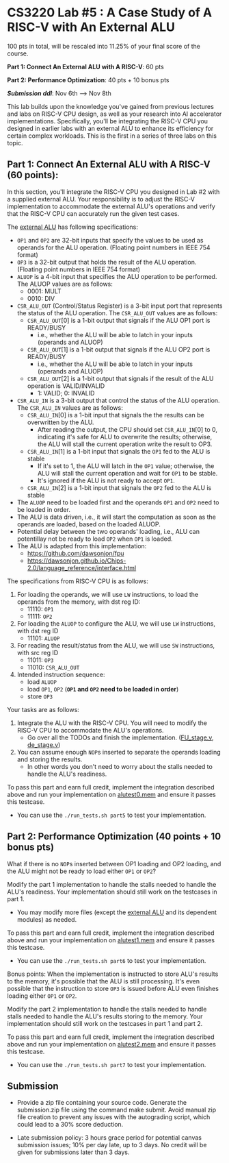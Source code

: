 # CS3220 Lab #5 : A Case Study of A RISC-V with An External ALU

100 pts in total, will be rescaled into 11.25% of your final score of the course.  

**Part 1: Connect An External ALU with A RISC-V**: 60 pts

**Part 2: Performance Optimization**: 40 pts + 10 bonus pts

***Submission ddl***: Nov 6th --> Nov 8th

This lab builds upon the knowledge you've gained from previous lectures and labs on RISC-V CPU design, as well as your research into AI accelerator implementations. Specifically, you'll be integrating the RISC-V CPU you designed in earlier labs with an external ALU to enhance its efficiency for certain complex workloads. This is the first in a series of three labs on this topic.

## Part 1: Connect An External ALU with A RISC-V (60 points): 

In this section, you'll integrate the RISC-V CPU you designed in Lab #2 with a supplied external ALU. Your responsibility is to adjust the RISC-V implementation to accommodate the external ALU's operations and verify that the RISC-V CPU can accurately run the given test cases.

The [external ALU](external_alu_wrapper.v) has following specifications:
<!-- * `OPREG1`, `OPREG2`, and `OPREG3` are 5-bit inputs that specify the registers to be used as operands for the ALU operation.
    * 4 registers for each of them; in total 12 registers -->
* `OP1` and `OP2` are 32-bit inputs that specify the values to be used as operands for the ALU operation. (Floating point numbers in IEEE 754 format)
* `OP3` is a 32-bit output that holds the result of the ALU operation. (Floating point numbers in IEEE 754 format)
* `ALUOP` is a 4-bit input that specifies the ALU operation to be performed. The ALUOP values are as follows:
    * 0001: MULT
    * 0010: DIV
    <!-- * `ALUOP[3]` is a 1-bit input that specifies whether the ALU operation is signed or unsigned. If `ALUOP[3]` is 0, the operation is unsigned; if `ALUOP[3]` is 1, the operation is signed. -->
* `CSR_ALU_OUT` (Control/Status Register) is a 3-bit input port that represents the status of the ALU operation. The `CSR_ALU_OUT` values are as follows:
    * `CSR_ALU_OUT`[0] is a 1-bit output that signals if the ALU OP1 port is READY/BUSY
        * i.e., whether the ALU will be able to latch in your inputs (operands and ALUOP)
    * `CSR_ALU_OUT`[1] is a 1-bit output that signals if the ALU OP2 port is READY/BUSY
        * i.e., whether the ALU will be able to latch in your inputs (operands and ALUOP)
    * `CSR_ALU_OUT`[2] is a 1-bit output that signals if the result of the ALU operation is VALID/INVALID
        * 1: VALID; 0: INVALID
* `CSR_ALU_IN` is a 3-bit output that control the status of the ALU operation. The `CSR_ALU_IN` values are as follows:
    * `CSR_ALU_IN`[0] is a 1-bit input that signals the the results can be overwritten by the ALU.
        * After reading the output, the CPU should set `CSR_ALU_IN`[0] to 0, indicating it's safe for ALU to overwrite the results; otherwise, the ALU will stall the current operation write the result to OP3.
    * `CSR_ALU_IN`[1] is a 1-bit input that signals the `OP1` fed to the ALU is stable
        * If it's set to 1, the ALU will latch in the `OP1` value; otherwise, the ALU will stall the current operation and wait for `OP1` to be stable.
        * It's ignored if the ALU is not ready to accept `OP1`.
    * `CSR_ALU_IN`[2] is a 1-bit input that signals the `OP2` fed to the ALU is stable
* The `ALUOP` need to be loaded first and the operands `OP1` and `OP2` need to be loaded in order. 
* The ALU is data driven, i.e., it will start the computation as soon as the operands are loaded, based on the loaded ALUOP.
* Potential delay between the two operands' loading, i.e., ALU can potentillay not be ready to load `OP2` when `OP1` is loaded.
* The ALU is adapted from this implementation:
    * https://github.com/dawsonjon/fpu
    * https://dawsonjon.github.io/Chips-2.0/language_reference/interface.html 

The specifications from RISC-V CPU is as follows:

1. For loading the operands, we will use `LW` instructions, to load the operands from the memory, with dst reg ID:
    * 11110: `OP1`
    * 11111: `OP2`
2. For loading the `ALUOP` to configure the ALU, we will use `LW` instructions, with dst reg ID
    * 11101: `ALUOP`
4. For reading the result/status from the ALU, we will use `SW` instructions, with src reg ID
    * 11011: `OP3`
    * 11010: `CSR_ALU_OUT`
5. Intended instruction sequence:
    * load `ALUOP` 
    * load `OP1`, `OP2` (**`OP1` and `OP2` need to be loaded in order**)
    * store `OP3`



Your tasks are as follows:
1. Integrate the ALU with the RISC-V CPU. You will need to modify the RISC-V CPU to accommodate the ALU's operations.
    * Go over all the TODOs and finish the implementation. ([FU_stage.v](FU_stage.v), [de_stage.v](de_stage.v))
2. You can assume enough `NOP`s inserted to separate the operands loading and storing the results. 
    * In other words you don't need to worry about the stalls needed to handle the ALU's readiness.

To pass this part and earn full credit, implement the integration described above and run your implementation on [alutest0.mem](test/part5/alutest0.mem) and ensure it passes this testcase.
* You can use the `./run_tests.sh part5` to test your implementation.




## Part 2: Performance Optimization (40 points + 10 bonus pts)
What if there is no `NOP`s inserted between OP1 loading and OP2 loading, and the ALU might not be ready to load either `OP1` or `OP2`?

Modify the part 1 implementation to handle the stalls needed to handle the ALU's readiness. Your implementation should still work on the testcases in part 1.
* You may modify more files (except the [external ALU](external_alu_wrapper.v) and its dependent modules) as needed.

To pass this part and earn full credit, implement the integration described above and run your implementation on [alutest1.mem](test/part6/alutest1.mem) and ensure it passes this testcase.
* You can use the `./run_tests.sh part6` to test your implementation.

Bonus points: 
When the implementation is instructed to store ALU's results to the memory, it's possible that the ALU is still processing. It's even possible that the instruction to store `OP3` is issued before ALU even finishes loading either `OP1` or `OP2`. 

Modify the part 2 implementation to handle the stalls needed to handle stalls needed to handle the ALU's results storing to the memory. Your implementation should still work on the testcases in part 1 and part 2.

To pass this part and earn full credit, implement the integration described above and run your implementation on [alutest2.mem](test/part7/alutest2.mem) and ensure it passes this testcase.
* You can use the `./run_tests.sh part7` to test your implementation.


## Submission

+ Provide a zip file containing your source code. Generate the submission.zip file using the command make submit. Avoid manual zip file creation to prevent any issues with the autograding script, which could lead to a 30% score deduction.
* Late submission policy: 3 hours grace period for potential canvas submission issues; 10% per day late, up to 3 days. No credit will be given for submissions later than 3 days.




